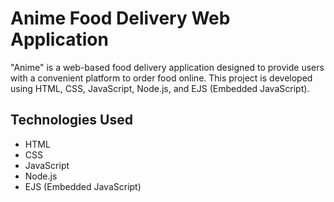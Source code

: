 
# Anime Food Delivery Web Application



"Anime" is a web-based food delivery application designed to provide users with a convenient platform to order food online. This project is developed using HTML, CSS, JavaScript, Node.js, and EJS (Embedded JavaScript).



## Technologies Used
- HTML
- CSS
- JavaScript
- Node.js
- EJS (Embedded JavaScript)
